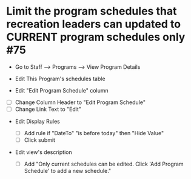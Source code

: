 # Limit the program schedules that recreation leaders can updated to CURRENT program schedules only #75



* Go to Staff --> Programs --> View Program Details

* Edit This Program's schedules table

* Edit "Edit Program Schedule" column

- [ ] Change Column Header to "Edit Program Schedule"
- [ ] Change Link Text to "Edit"

*  Edit Display Rules
   - [ ] Add rule if "DateTo" "is before today" then "Hide Value"
   - [ ] Click submit

* Edit view's description

  - [ ] Add "Only current schedules can be edited. Click 'Add Program Schedule' to add a new schedule."

        ​

  ​